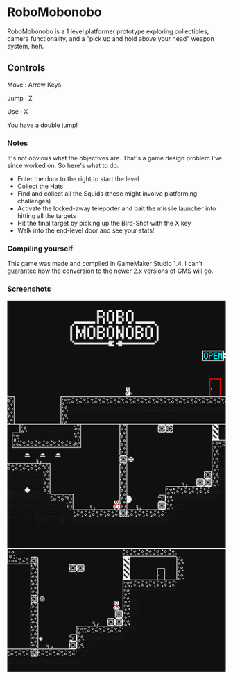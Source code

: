 # RoboMobonobo
RoboMobonobo is a 1 level platformer prototype exploring collectibles, camera functionality, and a "pick up and hold above your head" weapon system, heh.

## Controls
Move : Arrow Keys

Jump : Z

Use : X

You have a double jump!

### Notes
It's not obvious what the objectives are. That's a game design problem I've since worked on. So here's what to do:
* Enter the door to the right to start the level
* Collect the Hats
* Find and collect all the Squids (these might involve platforming challenges)
* Activate the locked-away teleporter and bait the missile launcher into hitting all the targets
* Hit the final target by picking up the Bird-Shot with the X key
* Walk into the end-level door and see your stats!

### Compiling yourself
This game was made and compiled in GameMaker Studio 1.4. I can't guarantee how the conversion to the newer 2.x versions of GMS will go.


### Screenshots
![screen1](Screenshots/1.png)
![screen2](Screenshots/2.png)
![screen2](Screenshots/3.png)
